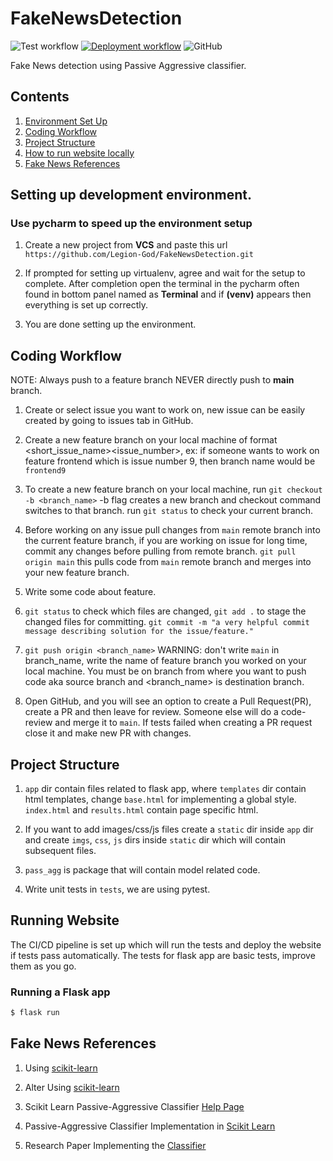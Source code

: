 # FakeNewsDetection

![Test workflow](https://github.com/Legion-God/FakeNewsDetection/actions/workflows/tests.yml/badge.svg)
[![Deployment workflow](https://github.com/Legion-God/FakeNewsDetection/actions/workflows/deploy.yml/badge.svg)](https://fake-news0.herokuapp.com/)
![GitHub](https://img.shields.io/github/license/Legion-God/FakeNewsDetection?color=informational)

Fake News detection using Passive Aggressive classifier.

## Contents
1. [Environment Set Up](#setting-up-development-environment)
2. [Coding Workflow](#coding-workflow)
3. [Project Structure](#project-structure)
4. [How to run website locally](#running-website)
5. [Fake News References](#fake-news-references)

## Setting up development environment.

### Use pycharm to speed up the environment setup
1. Create a new project from **VCS** and paste this url `https://github.com/Legion-God/FakeNewsDetection.git`
2. If prompted for setting up virtualenv, agree and wait for the setup to complete. After completion open the terminal
in the pycharm often found in bottom panel named as **Terminal** and if **(venv)** appears then everything is set up
   correctly.
   
3. You are done setting up the environment.


## Coding Workflow
NOTE: Always push to a feature branch NEVER directly push to **main** branch.

1. Create or select issue you want to work on, new issue can be easily created by going to issues tab in GitHub.
2. Create a new feature branch on your local machine of format <short_issue_name><issue_number>,
ex: if someone wants to work on feature frontend which is issue number 9, then branch name would be `frontend9`
   
3. To create a new feature branch on your local machine, run `git checkout -b <branch_name>`
-b flag creates a new branch and checkout command switches to that branch. run `git status` to check your current branch.
   
4. Before working on any issue pull changes from `main` remote branch into the current feature branch,
if you are working on issue for long time, commit any changes before pulling from remote branch.
   `git pull origin main` this pulls code from `main` remote branch and merges into your new feature branch.
   
5. Write some code about feature.

6. `git status` to check which files are changed, `git add .` to stage the changed files for committing.
`git commit -m "a very helpful commit message describing solution for the issue/feature."`
   
7. `git push origin <branch_name>` WARNING: don't write `main` in branch_name, write the name of feature branch you
worked on your local machine. You must be on branch from where you want to push code aka source branch and <branch_name> 
   is destination branch.
   
8. Open GitHub, and you will see an option to create a Pull Request(PR), create a PR and then leave for review. 
Someone else will do a code-review and merge it to `main`. If tests failed when creating a PR request close it and 
   make new PR with changes.
   

## Project Structure
1. `app` dir contain files related to flask app, where `templates` dir contain html templates,
change `base.html` for implementing a global style. `index.html` and `results.html` contain page specific html.
   
2. If you want to add images/css/js files create a `static` dir inside `app` dir and create `imgs`, `css`, `js` dirs 
   inside `static` dir which will contain subsequent files.
   
3. `pass_agg` is package that will contain model related code.

4. Write unit tests in `tests`, we are using pytest.

## Running Website

The CI/CD pipeline is set up which will run the tests and deploy the website if tests pass automatically.
The tests for flask app are basic tests, improve them as you go.

### Running a Flask app
```bash
$ flask run
```

## Fake News References
1. Using [scikit-learn](https://medium.com/swlh/detecting-fake-news-with-python-and-machine-learning-f78421d29a06)
2. Alter Using [scikit-learn](https://towardsdatascience.com/detecting-fake-political-news-online-a571745f73dd)
   
3. Scikit Learn Passive-Aggressive Classifier [Help Page](https://scikit-learn.org/stable/modules/generated/sklearn.linear_model.PassiveAggressiveClassifier.html#sklearn.linear_model.PassiveAggressiveClassifier)
4. Passive-Aggressive Classifier Implementation in [Scikit Learn](https://github.com/scikit-learn/scikit-learn/blob/95119c13a/sklearn/linear_model/_passive_aggressive.py#L10)
5. Research Paper Implementing the [Classifier](https://jmlr.csail.mit.edu/papers/volume7/crammer06a/crammer06a.pdf)